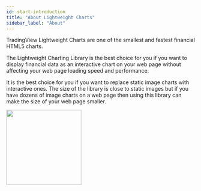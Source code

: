 ```yaml
---
id: start-introduction
title: "About Lightweight Charts"
sidebar_label: "About"
---
```


TradingView Lightweight Charts are one of the smallest and fastest financial HTML5 charts.

The Lightweight Charting Library is the best choice for you if you want to display financial data as an interactive chart on your web page without affecting your web page loading speed and performance.

It is the best choice for you if you want to replace static image charts with interactive ones. The size of the library is close to static images but if you have dozens of image charts on a web page then using this library can make the size of your web page smaller.

<img width="200" src="https://github.com/tradingview/lightweight-charts/raw/master/.github/logo.svg?sanitize=true">
